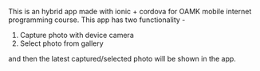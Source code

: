 This is an hybrid app made with ionic + cordova for OAMK mobile internet programming course. This app has two functionality - 
1. Capture photo with device camera
2. Select photo from gallery

and then the latest captured/selected photo will be shown in the app.
